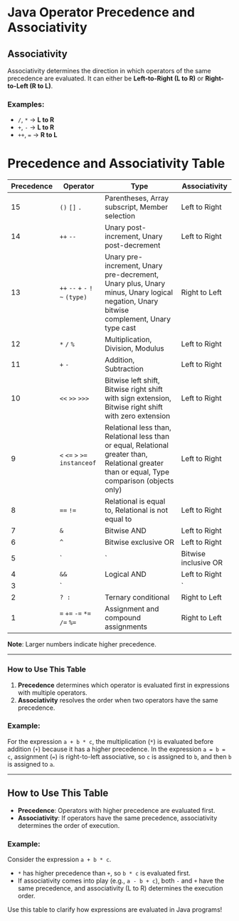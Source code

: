 # Java Operator Precedence and Associativity

## Associativity
Associativity determines the direction in which operators of the same precedence are evaluated. It can either be **Left-to-Right (L to R)** or **Right-to-Left (R to L)**.

### Examples:
- `/`, `*` -> **L to R**
- `+`, `-` -> **L to R**
- `++`, `=` -> **R to L**

# Precedence and Associativity Table

| Precedence | Operator                                   | Type                                       | Associativity        |
|------------|-------------------------------------------|--------------------------------------------|----------------------|
| 15         | `()` `[]` `.`                             | Parentheses, Array subscript, Member selection | Left to Right        |
| 14         | `++` `--`                                 | Unary post-increment, Unary post-decrement | Left to Right        |
| 13         | `++` `--` `+` `-` `!` `~` `(type)`        | Unary pre-increment, Unary pre-decrement, Unary plus, Unary minus, Unary logical negation, Unary bitwise complement, Unary type cast | Right to Left |
| 12         | `*` `/` `%`                               | Multiplication, Division, Modulus          | Left to Right        |
| 11         | `+` `-`                                   | Addition, Subtraction                      | Left to Right        |
| 10         | `<<` `>>` `>>>`                           | Bitwise left shift, Bitwise right shift with sign extension, Bitwise right shift with zero extension | Left to Right |
| 9          | `<` `<=` `>` `>=` `instanceof`            | Relational less than, Relational less than or equal, Relational greater than, Relational greater than or equal, Type comparison (objects only) | Left to Right |
| 8          | `==` `!=`                                 | Relational is equal to, Relational is not equal to | Left to Right |
| 7          | `&`                                       | Bitwise AND                                | Left to Right        |
| 6          | `^`                                       | Bitwise exclusive OR                       | Left to Right        |
| 5          | `|`                                       | Bitwise inclusive OR                       | Left to Right        |
| 4          | `&&`                                      | Logical AND                                | Left to Right        |
| 3          | `||`                                      | Logical OR                                 | Left to Right        |
| 2          | `? :`                                     | Ternary conditional                        | Right to Left        |
| 1          | `=` `+=` `-=` `*=` `/=` `%=`              | Assignment and compound assignments        | Right to Left        |

**Note**: Larger numbers indicate higher precedence.

---

### How to Use This Table
1. **Precedence** determines which operator is evaluated first in expressions with multiple operators.
2. **Associativity** resolves the order when two operators have the same precedence.

### Example:
For the expression `a + b * c`, the multiplication (`*`) is evaluated before addition (`+`) because it has a higher precedence. In the expression `a = b = c`, assignment (`=`) is right-to-left associative, so `c` is assigned to `b`, and then `b` is assigned to `a`.


---

## How to Use This Table
- **Precedence**: Operators with higher precedence are evaluated first.
- **Associativity**: If operators have the same precedence, associativity determines the order of execution.

### Example:
Consider the expression `a + b * c`.  
- `*` has higher precedence than `+`, so `b * c` is evaluated first.
- If associativity comes into play (e.g., `a - b + c`), both `-` and `+` have the same precedence, and associativity (L to R) determines the execution order.

Use this table to clarify how expressions are evaluated in Java programs!

